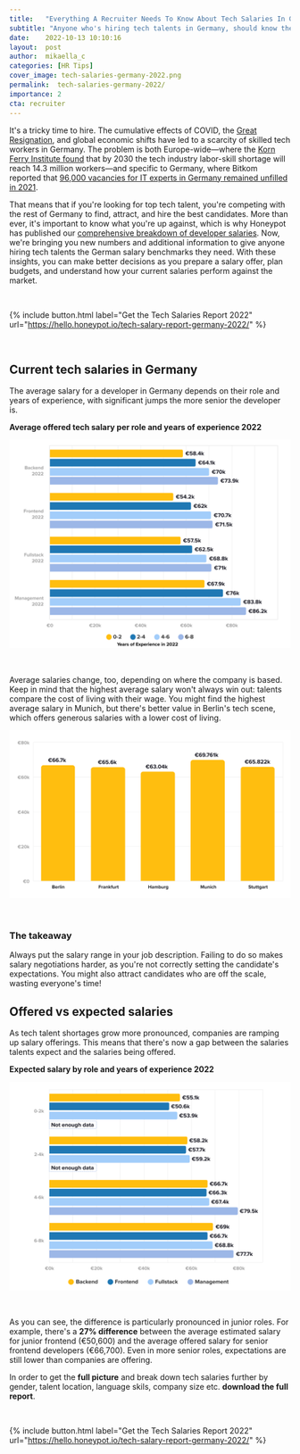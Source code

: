 ```yaml
---
title:   "Everything A Recruiter Needs To Know About Tech Salaries In Germany"
subtitle: "Anyone who's hiring tech talents in Germany, should know these salary benchmarks."
date:    2022-10-13 10:10:16
layout:  post
author:  mikaella_c
categories: [HR Tips]
cover_image: tech-salaries-germany-2022.png
permalink:  tech-salaries-germany-2022/
importance: 2
cta: recruiter
---
```

It's a tricky time to hire. The cumulative effects of COVID, the [Great Resignation](https://hbr.org/2022/03/the-great-resignation-didnt-start-with-the-pandemic), and global economic shifts have led to a scarcity of skilled tech workers in Germany. The problem is both Europe-wide—where the [Korn Ferry Institute found](https://www.kornferry.com/content/dam/kornferry/docs/pdfs/KF-Future-of-Work-Talent-Crunch-Report.pdf) that by 2030 the tech industry labor-skill shortage will reach 14.3 million workers—and specific to Germany, where Bitkom reported that [96,000 vacancies for IT experts in Germany remained unfilled in 2021](https://www.bitkom.org/Presse/Presseinformation/IT-Fachkraefteluecke-wird-groesser).

<!--more-->

That means that if you're looking for top tech talent, you're competing with the rest of Germany to find, attract, and hire the best candidates. More than ever, it's important to know what you're up against, which is why Honeypot has published our [comprehensive breakdown of developer salaries](https://cult.honeypot.io/reads/developer-salaries-2022-report-germany). Now, we're bringing you new numbers and additional information to give anyone hiring tech talents the German salary benchmarks they need. With these insights, you can make better decisions as you prepare a salary offer, plan budgets, and understand how your current salaries perform against the market.

<br />

{% include button.html
  label="Get the Tech Salaries Report 2022"
  url="https://hello.honeypot.io/tech-salary-report-germany-2022/"
%}

<br />

## Current tech salaries in Germany

The average salary for a developer in Germany depends on their role and years of experience, with significant jumps the more senior the developer is.

**Average offered tech salary per role and years of experience 2022**

<p align="center"><img alt="Average offered tech salary by role and years of experience in Germany 2022" src="/assets/images/1_GERMANY_Average-offered-salary-by-role-and-years-of-experience-2022.png" style="width:600px !important;"></p><br>

Average salaries change, too, depending on where the company is based. Keep in mind that the highest average salary won't always win out: talents compare the cost of living with their wage. You might find the highest average salary in Munich, but there's better value in Berlin's tech scene, which offers generous salaries with a lower cost of living.

<p align="center"><img alt="Average offered tech salary per German city in 2022" src="/assets/images/2_GERMANY_Average-Offered-Salary-2022-per-city.png" style="width:600px !important;"></p><br>

### The takeaway

Always put the salary range in your job description. Failing to do so makes salary negotiations harder, as you're not correctly setting the candidate's expectations. You might also attract candidates who are off the scale, wasting everyone's time!

## Offered vs expected salaries

As tech talent shortages grow more pronounced, companies are ramping up salary offerings. This means that there's now a gap between the salaries talents expect and the salaries being offered.

**Expected salary by role and years of experience 2022**

<p align="center"><img alt="Average expected tech salary per role and years of experience" src="/assets/images/3_GERMANY_Expected-salary-per-role-and-years-of-experience-2022.png" style="width:600px !important;"></p><br>

As you can see, the difference is particularly pronounced in junior roles. For example, there's a **27% difference** between the average estimated salary for junior frontend (€50,600) and the average offered salary for senior frontend developers (€66,700). Even in more senior roles, expectations are still lower than companies are offering.


In order to get the **full picture** and break down tech salaries further by gender, talent location, language skils, company size etc. **download the full report**.

<br />

{% include button.html
  label="Get the Tech Salaries Report 2022"
  url="https://hello.honeypot.io/tech-salary-report-germany-2022/"
%}
